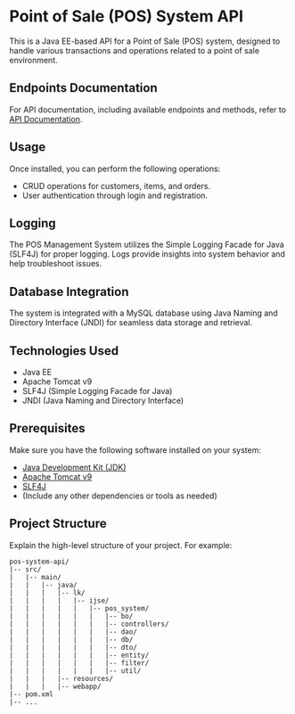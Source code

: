 # Point of Sale (POS) System API

This is a Java EE-based API for a Point of Sale (POS) system, designed to handle various transactions and operations related to a point of sale environment.

## Endpoints Documentation

For API documentation, including available endpoints and methods, refer to [API Documentation](https://github.com/DasunMadawa/pos-system-java-ee/blob/master/APIDocumentation.md).


## Usage

Once installed, you can perform the following operations:

- CRUD operations for customers, items, and orders.
- User authentication through login and registration.

## Logging

The POS Management System utilizes the Simple Logging Facade for Java (SLF4J) for proper logging. Logs provide insights into system behavior and help troubleshoot issues.

## Database Integration

The system is integrated with a MySQL database using Java Naming and Directory Interface (JNDI) for seamless data storage and retrieval.


## Technologies Used

- Java EE
- Apache Tomcat v9
- SLF4J (Simple Logging Facade for Java)
- JNDI (Java Naming and Directory Interface)

## Prerequisites

Make sure you have the following software installed on your system:

- [Java Development Kit (JDK)](https://www.oracle.com/java/technologies/javase-downloads.html)
- [Apache Tomcat v9](http://tomcat.apache.org/)
- [SLF4J](http://www.slf4j.org/)
- (Include any other dependencies or tools as needed)

## Project Structure

Explain the high-level structure of your project. For example:

```plaintext
pos-system-api/
|-- src/
|   |-- main/
|   |   |-- java/
|   |   |   |-- lk/
|   |   |   |   |-- ijse/
|   |   |   |   |   |-- pos_system/
|   |   |   |   |   |   |-- bo/
|   |   |   |   |   |   |-- controllers/
|   |   |   |   |   |   |-- dao/
|   |   |   |   |   |   |-- db/
|   |   |   |   |   |   |-- dto/
|   |   |   |   |   |   |-- entity/
|   |   |   |   |   |   |-- filter/
|   |   |   |   |   |   |-- util/
|   |   |   |-- resources/
|   |   |   |-- webapp/
|-- pom.xml
|-- ...
